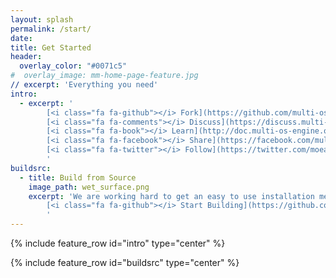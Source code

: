 ```yaml
---
layout: splash
permalink: /start/
date:
title: Get Started
header:
  overlay_color: "#0071c5"
#  overlay_image: mm-home-page-feature.jpg
// excerpt: 'Everything you need'
intro:
  - excerpt: '
        [<i class="fa fa-github"></i> Fork](https://github.com/multi-os-engine){: .btn .btn--large}&nbsp;
        [<i class="fa fa-comments"></i> Discuss](https://discuss.multi-os-engine.org){: .btn .btn--large .btn--migeran-blue}&nbsp;
        [<i class="fa fa-book"></i> Learn](http://doc.multi-os-engine.org){: .btn .btn--large .btn--migeran-red}&nbsp; 
        [<i class="fa fa-facebook"></i> Share](https://facebook.com/multi.os.engine){: .btn .btn--large .btn--facebook}&nbsp;
        [<i class="fa fa-twitter"></i> Follow](https://twitter.com/moeappdev){: .btn .btn--large .btn--twitter}&nbsp;
        '
buildsrc:
  - title: Build from Source
    image_path: wet_surface.png
    excerpt: 'We are working hard to get an easy to use installation method ready. In the meantime you can build MOE from source.<br /><br />
        [<i class="fa fa-github"></i> Start Building](https://github.com/multi-os-engine){: .btn .btn--large}&nbsp;
        '
---
```


{% include feature_row id="intro" type="center" %}

{% include feature_row id="buildsrc" type="center" %}
